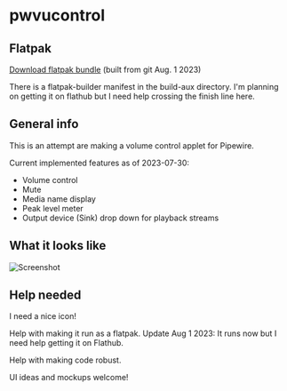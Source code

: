 # pwvucontrol

## Flatpak

[Download flatpak bundle](https://saivert.com/files/pwvucontrol.flatpak) (built from git Aug. 1 2023)

There is a flatpak-builder manifest in the build-aux directory. I'm planning on getting it on flathub but I need help crossing the finish line here.

## General info

This is an attempt are making a volume control applet for Pipewire.

Current implemented features as of 2023-07-30:

- Volume control
- Mute
- Media name display
- Peak level meter
- Output device (Sink) drop down for playback streams

## What it looks like

![Screenshot](../assets/screenshot.png)

## Help needed
I need a nice icon!

Help with making it run as a flatpak. Update Aug 1 2023: It runs now but I need help getting it on Flathub.

Help with making code robust.

UI ideas and mockups welcome!
